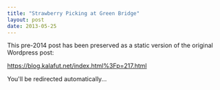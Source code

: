 ```yaml
---
title: "Strawberry Picking at Green Bridge"
layout: post
date: 2013-05-25
---
```


This pre-2014 post has been preserved as a static version of the original Wordpress post:

https://blog.kalafut.net/index.html%3Fp=217.html

You'll be redirected automatically...

<head>
  <meta http-equiv="refresh" content="5;url=https://blog.kalafut.net/index.html%3Fp=217.html">
</head>

